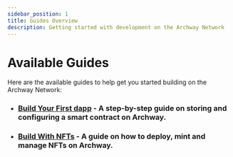 ```yaml
---
sidebar_position: 1
title: Guides Overview 
description: Getting started with development on the Archway Network 
---
```


# Available Guides 

Here are the available guides to help get you started building on the Archway Network: 

- ### [Build Your First dapp](./my-first-dapp/start.md) -  A step-by-step guide on storing and configuring a smart contract on Archway.
- ### [Build With NFTs](./nft-project/start.md) - A guide on how to deploy, mint and manage NFTs on Archway. 